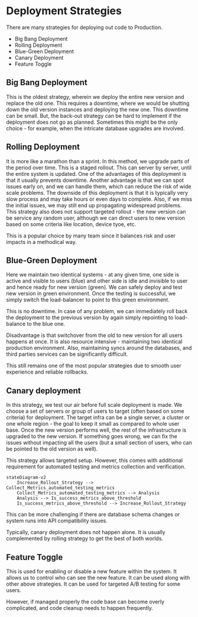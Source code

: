# Deployment Strategies

There are many strategies for deploying out code to Production.

* Big Bang Deployment
* Rolling Deployment
* Blue-Green Deployment
* Canary Deployment
* Feature Toggle

## Big Bang Deployment

This is the oldest strategy, wherein we deploy the entire new version and replace the old one. This requires a downtime, where we would be shutting down the old version instances and deploying the new one. This downtime can be small. But, the back-out strategy can be hard to implement if the deployment does not go as planned. Sometimes this might be the only choice - for example, when the intricate database upgrades are involved.

## Rolling Deployment

It is more like a marathon than a sprint. In this method, we upgrade parts of the period over time. This is a staged rollout. This can server by server, until the entire system is updated. One of the advantages of this deployment is that it usually prevents downtime. Another advantage is that we can spot issues early on, and we can handle them, which can reduce the risk of wide scale problems. The downside of this deployment is that it is typically very slow process and may take hours or even days to complete. Also, if we miss the initial issues, we may still end up propagating widespread problems. This strategy also does not support targeted rollout - the new version can be service any random user, although we can direct users to new version based on some criteria like location, device tyoe, etc.

This is a popular choice by many team since it balances risk and user impacts in a methodical way.

## Blue-Green Deployment

Here we maintain two identical systems - at any given time, one side is active and visible to users (blue) and other side is idle and invisible to user and hence ready for new version (green). We can safely deploy and test new version in green environment. Once the testing is successful, we simply switch the load-balancer to point to this green environment.

This is no downtime. In case of any problem, we can immediately roll back the deployment to the previous version by again simply repointing to load-balance to the blue one.

Disadvantage is that switchover from the old to new version for all users happens at once. It is also resource intensive - maintaining two identical production environment. Also, maintaining syncs around the databases, and third parties services can be significantly difficult.

This still remains one of the most popular strategies due to smooth user experience and reliable rollbacks.

## Canary deployment

In this strategy, we test our air before full scale deployment is made. We choose a set of servers or group of users to target (often based on some criteria) for deployment. The target infra can be a single server, a cluster or one whole region - the goal to keep it small as compared to whole user base. Once the new version performs well, the rest of the infrastructure is upgraded to the new version. If something goes wrong, we can fix the issues without impacting all the users (but a small section of users, who can be pointed to the old version as well).

This strategy allows targeted setup. However, this comes with additional requirement for automated testing and metrics collection and verification.

```mermaid
stateDiagram-v2
    Increase_Rollout_Strategy --> Collect_Metrics_automated_testing_metrics
    Collect_Metrics_automated_testing_metrics --> Analysis
    Analysis --> Is_success_metrics_above_threshold
    Is_success_metrics_above_threshold --> Increase_Rollout_Strategy
```

This can be more challenging if there are database schema changes or system runs into API compatibility issues.

Typically, canary deployment does not happen alone. It is usually complemented by rolling strategy to get the best of both worlds.

## Feature Toggle

This is used for enabling or disable a new feature within the system. It allows us to control who can see the new feature. It can be used along with other above strategies. It can be used for targeted A/B testing for some users.

However, if managed properly the code base can become overly complicated, and code cleanup needs to happen frequently.